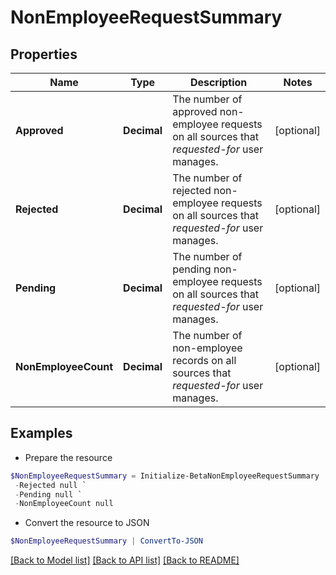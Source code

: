 # NonEmployeeRequestSummary
## Properties

Name | Type | Description | Notes
------------ | ------------- | ------------- | -------------
**Approved** | **Decimal** | The number of approved non-employee requests on all sources that *requested-for* user manages. | [optional] 
**Rejected** | **Decimal** | The number of rejected non-employee requests on all sources that *requested-for* user manages. | [optional] 
**Pending** | **Decimal** | The number of pending non-employee requests on all sources that *requested-for* user manages. | [optional] 
**NonEmployeeCount** | **Decimal** | The number of non-employee records on all sources that *requested-for* user manages. | [optional] 

## Examples

- Prepare the resource
```powershell
$NonEmployeeRequestSummary = Initialize-BetaNonEmployeeRequestSummary  -Approved null `
 -Rejected null `
 -Pending null `
 -NonEmployeeCount null
```

- Convert the resource to JSON
```powershell
$NonEmployeeRequestSummary | ConvertTo-JSON
```

[[Back to Model list]](../README.md#documentation-for-models) [[Back to API list]](../README.md#documentation-for-api-endpoints) [[Back to README]](../README.md)

